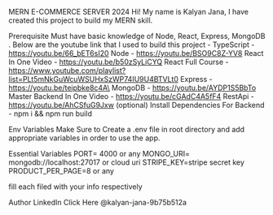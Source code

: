 MERN E-COMMERCE SERVER 2024
Hi! My name is Kalyan Jana, I have created this project to build my MERN skill.

Prerequisite
Must have basic knowledge of Node, React, Express, MongoDB . Below are the youtube link that I used to build this project - 
TypeScript - https://youtu.be/66_bET6sI20
Node - https://youtu.be/BSO9C8Z-YV8
React In One Video - https://youtu.be/b50zSyLiCYQ
React Full Course - https://www.youtube.com/playlist?list=PLt5mNkGuWcuWSUHxSzWP74IU9U4BTVLt0
Express - https://youtu.be/teipbke8c4A\
MongoDB - https://youtu.be/AYDP1S5BbTo
Master Backend In One Video - https://youtu.be/cGAdC4A5fF4
RestApi - https://youtu.be/AhCSfuG9Jxw (optional)
Install Dependencies
For Backend - npm i && npm run build

Env Variables
Make Sure to Create a .env file in root directory and add appropriate variables in order to use the app.

Essential Variables PORT= 4000 or any MONGO_URI= mongodb://localhost:27017 or cloud uri STRIPE_KEY=stripe secret key PRODUCT_PER_PAGE=8 or any

fill each filed with your info respectively

Author
LinkedIn Click Here @kalyan-jana-9b75b512a
